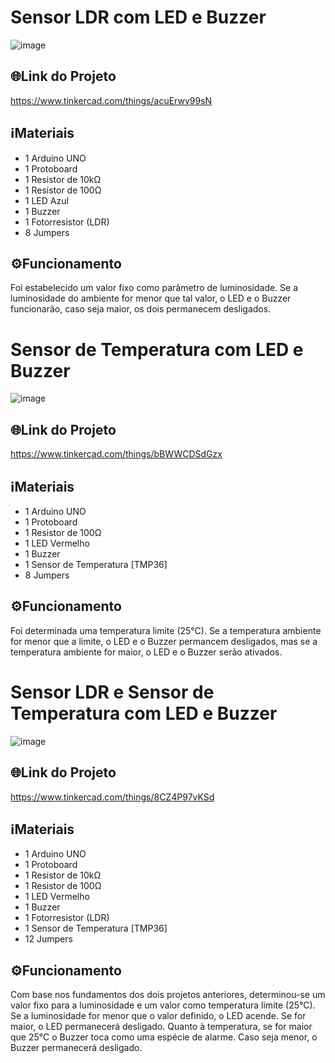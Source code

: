 # Sensor LDR com LED e Buzzer

![image](https://github.com/henrigm4626/ETEC_SEM_2020/assets/88845710/5a83a5be-ee25-4268-8396-74f2b1a7f590)

## 🌐Link do Projeto
https://www.tinkercad.com/things/acuErwy99sN

## ℹMateriais
- 1 Arduino UNO
- 1 Protoboard
- 1 Resistor de 10kΩ
- 1 Resistor de 100Ω
- 1 LED Azul
- 1 Buzzer
- 1 Fotorresistor (LDR)
- 8 Jumpers

## ⚙️Funcionamento
Foi estabelecido um valor fixo como parâmetro de luminosidade. Se a luminosidade do ambiente for menor que tal valor, o LED e o Buzzer funcionarão, 
caso seja maior, os dois permanecem desligados.


# Sensor de Temperatura com LED e Buzzer

![image](https://github.com/henrigm4626/ETEC_SEM_2020/assets/88845710/ad06c05e-713b-4c7c-87ab-6dd5ca9b0318)

## 🌐Link do Projeto
https://www.tinkercad.com/things/bBWWCDSdGzx

## ℹMateriais
- 1 Arduino UNO
- 1 Protoboard
- 1 Resistor de 100Ω
- 1 LED Vermelho
- 1 Buzzer
- 1 Sensor de Temperatura [TMP36]
- 8 Jumpers

## ⚙️Funcionamento
Foi determinada uma temperatura limite (25°C). Se a temperatura ambiente for menor que a limite, o LED e o Buzzer permancem desligados,
mas se a temperatura ambiente for maior, o LED e o Buzzer serão ativados.

# Sensor LDR e Sensor de Temperatura com LED e Buzzer

![image](https://github.com/henrigm4626/ETEC_SEM_2020/assets/88845710/638e5c78-7396-4ba2-9be6-15398f279a2d)

## 🌐Link do Projeto
https://www.tinkercad.com/things/8CZ4P97vKSd

## ℹMateriais
- 1 Arduino UNO
- 1 Protoboard
- 1 Resistor de 10kΩ
- 1 Resistor de 100Ω
- 1 LED Vermelho
- 1 Buzzer
- 1 Fotorresistor (LDR)
- 1 Sensor de Temperatura [TMP36]
- 12 Jumpers

## ⚙️Funcionamento
Com base nos fundamentos dos dois projetos anteriores, determinou-se um valor fixo 
para a luminosidade e um valor como temperatura limite (25°C). Se a luminosidade for menor que o valor definido, o LED acende. Se for maior, o LED permanecerá desligado.
Quanto à temperatura, se for maior que 25°C o Buzzer toca como uma espécie de alarme. Caso seja menor, o Buzzer permanecerá desligado.
